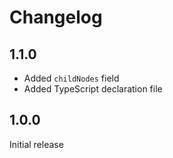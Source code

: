 # Changelog

## 1.1.0

- Added `childNodes` field
- Added TypeScript declaration file

## 1.0.0

Initial release